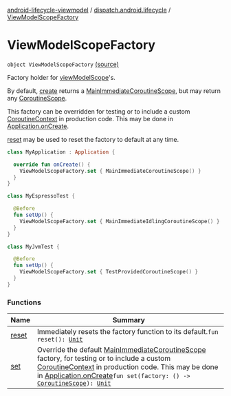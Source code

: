[android-lifecycle-viewmodel](../../index.md) / [dispatch.android.lifecycle](../index.md) / [ViewModelScopeFactory](./index.md)

# ViewModelScopeFactory

`object ViewModelScopeFactory` [(source)](https://github.com/RBusarow/Dispatch/tree/master/android-lifecycle-viewmodel/src/main/java/dispatch/android/lifecycle/ViewModelScopeFactory.kt#L36)

Factory holder for [viewModelScope](../-coroutine-view-model/view-model-scope.md)'s.

By default, [create](#) returns a [MainImmediateCoroutineScope](https://rbusarow.github.io/Dispatch/core/dispatch.core/-main-immediate-coroutine-scope/index.md), but may return any [CoroutineScope](https://kotlin.github.io/kotlinx.coroutines/kotlinx-coroutines-core/kotlinx.coroutines/-coroutine-scope/index.html).

This factory can be overridden for testing or to include a custom [CoroutineContext](https://kotlinlang.org/api/latest/jvm/stdlib/kotlin.coroutines/-coroutine-context/index.html)
in production code.  This may be done in [Application.onCreate](https://developer.android.com/reference/android/app/Application.html#onCreate()).

[reset](reset.md) may be used to reset the factory to default at any time.

``` kotlin
class MyApplication : Application {

  override fun onCreate() {
    ViewModelScopeFactory.set { MainImmediateCoroutineScope() }
  }
}
```

``` kotlin
class MyEspressoTest {

  @Before
  fun setUp() {
    ViewModelScopeFactory.set { MainImmediateIdlingCoroutineScope() }
  }
}
```

``` kotlin
class MyJvmTest {

  @Before
  fun setUp() {
    ViewModelScopeFactory.set { TestProvidedCoroutineScope() }
  }
}
```

### Functions

| Name | Summary |
|---|---|
| [reset](reset.md) | Immediately resets the factory function to its default.`fun reset(): `[`Unit`](https://kotlinlang.org/api/latest/jvm/stdlib/kotlin/-unit/index.html) |
| [set](set.md) | Override the default [MainImmediateCoroutineScope](https://rbusarow.github.io/Dispatch/core/dispatch.core/-main-immediate-coroutine-scope/index.md) factory, for testing or to include a custom [CoroutineContext](https://kotlinlang.org/api/latest/jvm/stdlib/kotlin.coroutines/-coroutine-context/index.html) in production code.  This may be done in [Application.onCreate](https://developer.android.com/reference/android/app/Application.html#onCreate())`fun set(factory: () -> `[`CoroutineScope`](https://kotlin.github.io/kotlinx.coroutines/kotlinx-coroutines-core/kotlinx.coroutines/-coroutine-scope/index.html)`): `[`Unit`](https://kotlinlang.org/api/latest/jvm/stdlib/kotlin/-unit/index.html) |
